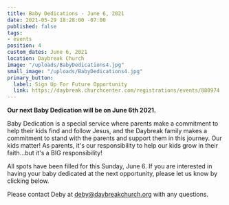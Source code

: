```yaml
---
title: Baby Dedications - June 6, 2021
date: 2021-05-29 18:28:00 -07:00
published: false
tags:
- events
position: 4
custom_dates: June 6, 2021
location: Daybreak Church
image: "/uploads/BabyDedications4.jpg"
small_image: "/uploads/BabyDedications4.jpg"
primary_button:
  label: Sign Up For Future Opportunity
  link: https://daybreak.churchcenter.com/registrations/events/880974
---
```


**Our next Baby Dedication will be on June 6th 2021.**

Baby Dedication is a special service where parents make a commitment to help their kids find and follow Jesus, and the Daybreak family makes a commitment to stand with the parents and support them in this journey. Our kids matter! As parents, it's our responsibility to help our kids grow in their faith...but it's a BIG responsibility!

All spots have been filled for this Sunday, June 6. If you are interested in having your baby dedicated at the next opportunity, please let us know by clicking below.

Please contact Deby at deby@daybreakchurch.org with any questions.